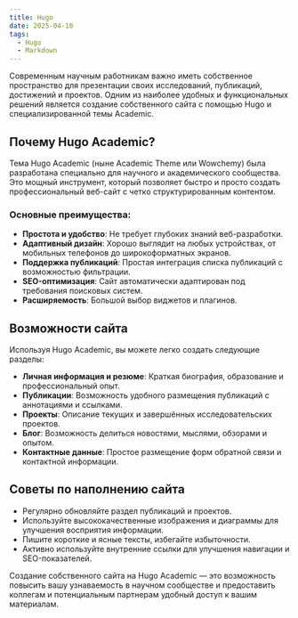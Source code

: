 ```yaml
---
title: Hugo
date: 2025-04-10
tags:
  - Hugo
  - Markdown
---
```


Современным научным работникам важно иметь собственное пространство для презентации своих исследований, публикаций, достижений и проектов. Одним из наиболее удобных и функциональных решений является создание собственного сайта с помощью Hugo и специализированной темы Academic.

## Почему Hugo Academic?

Тема Hugo Academic (ныне Academic Theme или Wowchemy) была разработана специально для научного и академического сообщества. Это мощный инструмент, который позволяет быстро и просто создать профессиональный веб-сайт с четко структурированным контентом.

### Основные преимущества:

- **Простота и удобство**: Не требует глубоких знаний веб-разработки.
- **Адаптивный дизайн**: Хорошо выглядит на любых устройствах, от мобильных телефонов до широкоформатных экранов.
- **Поддержка публикаций**: Простая интеграция списка публикаций с возможностью фильтрации.
- **SEO-оптимизация**: Сайт автоматически адаптирован под требования поисковых систем.
- **Расширяемость**: Большой выбор виджетов и плагинов.

## Возможности сайта

Используя Hugo Academic, вы можете легко создать следующие разделы:

- **Личная информация и резюме**: Краткая биография, образование и профессиональный опыт.
- **Публикации**: Возможность удобного размещения публикаций с аннотациями и ссылками.
- **Проекты**: Описание текущих и завершённых исследовательских проектов.
- **Блог**: Возможность делиться новостями, мыслями, обзорами и опытом.
- **Контактные данные**: Простое размещение форм обратной связи и контактной информации.

## Советы по наполнению сайта

- Регулярно обновляйте раздел публикаций и проектов.
- Используйте высококачественные изображения и диаграммы для улучшения восприятия информации.
- Пишите короткие и ясные тексты, избегайте избыточности.
- Активно используйте внутренние ссылки для улучшения навигации и SEO-показателей.

Создание собственного сайта на Hugo Academic — это возможность повысить вашу узнаваемость в научном сообществе и предоставить коллегам и потенциальным партнерам удобный доступ к вашим материалам.

